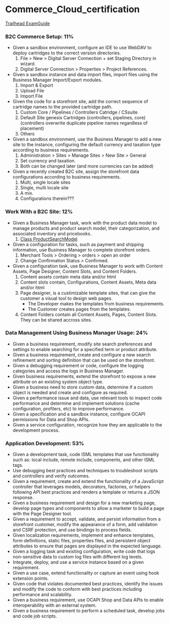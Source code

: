 # Commerce_Cloud_certification

[Trailhead ExamGuide](https://trailhead.salesforce.com/help?article=Salesforce-Certified-B2C-Commerce-Developer-Exam-Guide) 

### B2C Commerce Setup: 11%
- Given a sandbox environment, configure an IDE to use WebDAV to deploy cartridges to the correct version directories.
  1. File > New > Digital Server Connection + set Staging Directory in wizard.
  2. Digital Server Connection > Properties > Project References.
- Given a sandbox instance and data import files, import files using the Business Manager Import/Export modules.
  1. Import & Export
  2. Upload File
  3. Import File
- Given the code for a storefront site, add the correct sequence of cartridge names to the provided cartridge path.
  1. Custom Core / Pipelines / Controllers Catridge / CSsuite
  2. Default Site genesis Cartridges (controllers, pipelines, core) (controllers overwrite duplicate pipeline names regardless of placement)
  3. Others
- Given a sandbox environment, use the Business Manager to add a new site to the instance, configuring the default currency and taxation type according to business requirements.
  1. Administration > Sites > Manage Sites > New Site > General
  2. Set currency and taxation.
  3. Both can be changed later (and more currencies can be added)
- Given a recently created B2C site, assign the storefront data configurations according to business requirements. 
  1. Multi, single locale sites
  2. Single, multi locale site
  3. A mix.
  4. Configurations therein???

### Work With a B2C Site: 12%
- Given a Business Manager task, work with the product data model to manage products and product search model, their categorization, and associated inventory and pricebooks.
  1. [Class ProductSearchModel](https://documentation.b2c.commercecloud.salesforce.com/DOC2/topic/com.demandware.dochelp/DWAPI/scriptapi/html/api/class_dw_catalog_ProductSearchModel.html?resultof=%22%70%72%6f%64%75%63%74%22%20%22%73%65%61%72%63%68%22%20%22%6d%6f%64%65%6c%22%20) 
- Given a configuration for tasks, such as payment and shipping information, use Business Manager to complete storefront orders.
  1. Merchant Tools > Ordering > orders > open an order
  2. Change Confirmation Status > Confirmed.
- Given a configuration task, use Business Manager to work with Content Assets, Page Designer, Content Slots, and Content Folders.
  1. Content assets contain meta data and/or html
  2. Content slots contain, Configurations, Content Assets, Meta data and/or html
  3. Page designer, is a custimizable template sites, that can give the customer a visual tool to design web pages.
      - The Developer makes the templates from business requirements.
      - The Customer creates pages from the templates.
  4. Content Folders contain all Content Assets, Pages, Content Slots. They can be shared accross sites.


### Data Management Using Business Manager Usage: 24%
- Given a business requirement, modify site search preferences and settings to enable searching for a specified term or product attribute.
- Given a business requirement, create and configure a new search refinement and sorting definition that can be used on the storefront.
- Given a debugging requirement or code, configure the logging categories and access the logs in Business Manager.
- Given business requirements, extend the storefront to expose a new attribute on an existing system object type.
- Given a business need to store custom data, determine if a custom object is needed and create and configure as required.
- Given a performance issue and data, use relevant tools to inspect code performance and determine and implement solutions (cache configuration, profilers, etc) to improve performance.
- Given a specification and a sandbox instance, configure OCAPI permissions for Data and Shop APIs.
- Given a service configuration, recognize how they are applicable to the development process.


### Application Development: 53%
- Given a development task, code ISML templates that use functionality such as: local include, remote include, components, and other ISML tags.
- Use debugging best practices and techniques to troubleshoot scripts and controllers and verify outcomes.
- Given a requirement, create and extend the functionality of a JavaScript controller that leverages models, decorators, factories, or helpers following API best practices and renders a template or returns a JSON response.
- Given a business requirement and design for a new marketing page, develop page types and components to allow a marketer to build a page with the Page Designer tool.
- Given a requirement to accept, validate, and persist information from a storefront customer, modify the appearance of a form, add validation and CSRF protection, and use bindings to process fields.
- Given localization requirements, implement and enhance templates, form definitions, static files, properties files, and persistent object attributes to ensure that pages are displayed in the expected language.
- Given a logging task and existing configuration, write code that logs non-sensitive data to custom log files with different log levels.
- Integrate, deploy, and use a service instance based on a given requirement.
- Given a use case, extend functionality or capture an event using hook extension points.
- Given code that violates documented best practices, identify the issues and modify the code to conform with best practices including performance and scalability.
- Given a business requirement, use OCAPI Shop and Data APIs to enable interoperability with an external system.
- Given a business requirement to perform a scheduled task, develop jobs and code job scripts.






